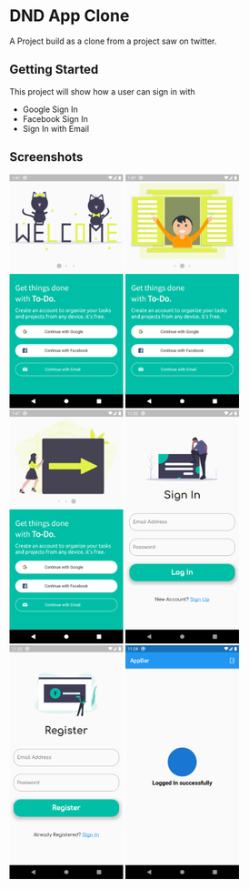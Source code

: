 # DND App Clone

A Project build as a clone from a project saw on twitter.

## Getting Started

This project will show how a user can sign in with

- Google Sign In
- Facebook Sign In
- Sign In with Email

## Screenshots

<p float="center">
  <img src="assets/Screenshots/Screenshot1.png" width="200" />
  <img src="assets/Screenshots/Screenshot2.png" width="200" />
  <img src="assets/Screenshots/Screenshot3.png" width="200" />
  <img src="assets/Screenshots/Screenshot4.png" width="200" />
  <img src="assets/Screenshots/Screenshot5.png" width="200" />
  <img src="assets/Screenshots/Screenshot6.png" width="200" />
  </p>
